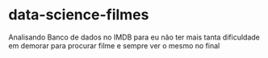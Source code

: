 # data-science-filmes
Analisando Banco de dados no IMDB para eu não ter mais tanta dificuldade em demorar para procurar filme e sempre ver o mesmo no final
